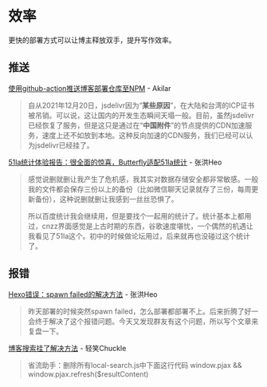 # 效率

更快的部署方式可以让博主释放双手，提升写作效率。

## 推送

[使用github-action推送博客部署仓库至NPM](https://akilar.top/posts/e82444a6/) - Akilar

> 自从2021年12月20日，jsdelivr因为“**某些原因**”，在大陆和台湾的ICP证书被吊销。可以说，这让国内的开发生态瞬间天塌一般。目前，虽然jsdelivr已经恢复了服务，但是这只是通过在“**中国附件**”的节点提供的CDN加速服务，速度上还不如放到本地。这种反向加速的CDN服务，我们已经可以认为jsdelivr已经挂了。

[51la统计体验报告：很全面的惊喜，Butterfly适配51la统计](https://blog.zhheo.com/p/c7c43433.html) - 张洪Heo

> 感觉说删就删让我产生了危机感，我其实对数据存储安全都非常敏感。一般我的文件都会保存三份以上的备份（比如微信聊天记录就存了三份，每周更新备份），这种说删就删让我感到一丝丝恐惧了。
>
> 所以百度统计我会继续用，但是要找个一起用的统计了。统计基本上都用过，cnzz界面感觉是上古时期的东西，谷歌速度堪忧，一个偶然的机遇让我看见了51la这个。初中的时候做论坛用过，后来就再也没碰过这个统计了。

## 报错

[Hexo错误：spawn failed的解决方法](https://blog.zhheo.com/p/128998ac.html) - 张洪Heo

> 昨天部署的时候突然spawn failed，怎么部署都部署不上。后来折腾了好一会终于解决了这个报错问题。今天又发现群友有这个问题，所以写个文章来复盘一下。

[博客搜索挂了解决方法](https://www.chuckle.top/article/f8c79a1b.html) - 轻笑Chuckle

> 省流助手：删除所有local-search.js中下面这行代码
> window.pjax && window.pjax.refresh($resultContent)